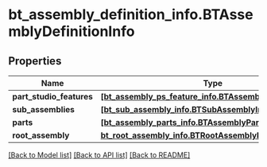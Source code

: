 # bt_assembly_definition_info.BTAssemblyDefinitionInfo

## Properties
Name | Type | Description | Notes
------------ | ------------- | ------------- | -------------
**part_studio_features** | [**[bt_assembly_ps_feature_info.BTAssemblyPSFeatureInfo]**](BTAssemblyPSFeatureInfo.md) |  | [optional] 
**sub_assemblies** | [**[bt_sub_assembly_info.BTSubAssemblyInfo]**](BTSubAssemblyInfo.md) |  | [optional] 
**parts** | [**[bt_assembly_parts_info.BTAssemblyPartsInfo]**](BTAssemblyPartsInfo.md) |  | [optional] 
**root_assembly** | [**bt_root_assembly_info.BTRootAssemblyInfo**](BTRootAssemblyInfo.md) |  | [optional] 

[[Back to Model list]](../README.md#documentation-for-models) [[Back to API list]](../README.md#documentation-for-api-endpoints) [[Back to README]](../README.md)


